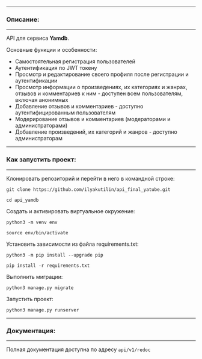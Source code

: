 * * *
### Описание:
* * *

API для сервиса **Yamdb**.

Основные функции и особенности:

- Самостоятельная регистрация пользователей
- Аутентификация по JWT токену
- Просмотр и редактирование своего профиля после регистрации и аутентификации
- Просмотр информации о произведениях, их категориях и жанрах, отзывов и комментариев к ним \- доступен всем пользователям, включая анонимных
- Добавление отзывов и комментариев \- доступно аутентифицированным пользователям
- Модерирование отзывов и комментариев (модераторами и администраторами)
- Добавление произведений, их категорий и жанров \- доступно администраторам

* * *
### Как запустить проект:
* * *

Клонировать репозиторий и перейти в него в командной строке:

```
git clone https://github.com/ilyakutilin/api_final_yatube.git
```

```
cd api_yamdb
```

Cоздать и активировать виртуальное окружение:

```
python3 -m venv env
```

```
source env/bin/activate
```

Установить зависимости из файла requirements.txt:

```
python3 -m pip install --upgrade pip
```

```
pip install -r requirements.txt
```

Выполнить миграции:

```
python3 manage.py migrate
```

Запустить проект:

```
python3 manage.py runserver
```

* * *
### Документация:
* * *

Полная документация доступна по адресу `api/v1/redoc`